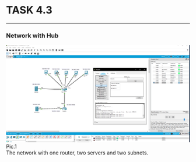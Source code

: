 # TASK 4.3 #
------
### Network with Hub ###
![RIP](images/4-3-1.png)
Pic.1  
The network with one router, two servers and two subnets. 

